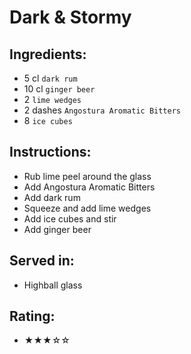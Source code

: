 # Dark & Stormy

## Ingredients:
- 5 cl `dark rum`
- 10 cl `ginger beer`
- 2 `lime wedges`
- 2 dashes `Angostura Aromatic Bitters`
- 8 `ice cubes`

## Instructions:
- Rub lime peel around the glass
- Add Angostura Aromatic Bitters
- Add dark rum
- Squeeze and add lime wedges
- Add ice cubes and stir
- Add ginger beer

## Served in:
- Highball glass

## Rating:
- ★★★☆☆
